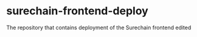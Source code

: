 # surechain-frontend-deploy
The repository that contains deployment of the Surechain frontend
edited
